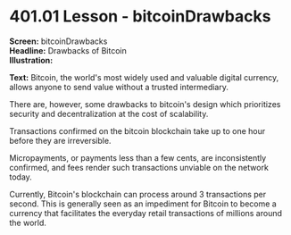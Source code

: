 # 401.01 Lesson - bitcoinDrawbacks

**Screen:** bitcoinDrawbacks\
**Headline:** Drawbacks of Bitcoin\
**Illustration:**

**Text:** Bitcoin, the world's most widely used and valuable digital currency, allows anyone to send value without a trusted intermediary.&#x20;

There are, however, some drawbacks to bitcoin's design which prioritizes security and decentralization at the cost of scalability.

Transactions confirmed on the bitcoin blockchain take up to one hour before they are irreversible.&#x20;

Micropayments, or payments less than a few cents, are inconsistently confirmed, and fees render such transactions unviable on the network today.

Currently, Bitcoin's blockchain can process around 3 transactions per second. This is generally seen as an impediment for Bitcoin to become a currency that facilitates the everyday retail transactions of millions around the world.
